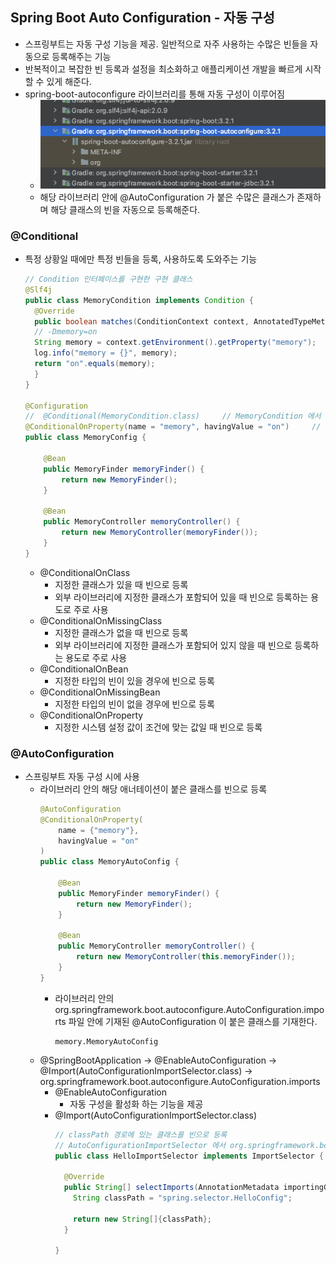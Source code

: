 ## Spring Boot Auto Configuration - 자동 구성
- 스프링부트는 자동 구성 기능을 제공. 일반적으로 자주 사용하는 수많은 빈들을 자동으로 등록해주는 기능
- 반복적이고 복잡한 빈 등록과 설정을 최소화하고 애플리케이션 개발을 빠르게 시작할 수 있게 해준다.
- spring-boot-autoconfigure 라이브러리를 통해 자동 구성이 이루어짐
  - ![spring-boot-autoconfigure.png](imgs/spring-boot-autoconfigure.png)
  - 해당 라이브러리 안에 @AutoConfiguration 가 붙은 수많은 클래스가 존재하며 해당 클래스의 빈을 자동으로 등록해준다.

### @Conditional
- 특정 상황일 때에만 특정 빈들을 등록, 사용하도록 도와주는 기능
  ```java
  // Condition 인터페이스를 구현한 구현 클래스
  @Slf4j
  public class MemoryCondition implements Condition {
    @Override
    public boolean matches(ConditionContext context, AnnotatedTypeMetadata metadata) {
    // -Dmemory=on
    String memory = context.getEnvironment().getProperty("memory");
    log.info("memory = {}", memory);
    return "on".equals(memory);
    }
  }
  
  @Configuration
  //  @Conditional(MemoryCondition.class)     // MemoryCondition 에서 구현한 matches 의 결과가 true 일 때 빈으로 등록됨
  @ConditionalOnProperty(name = "memory", havingValue = "on")     // 시스템설정으로 memory 값이 on 일때 빈으로 등록됨
  public class MemoryConfig {
  
      @Bean
      public MemoryFinder memoryFinder() {
          return new MemoryFinder();
      }
  
      @Bean
      public MemoryController memoryController() {
          return new MemoryController(memoryFinder());
      }
  }
  ```
  - @ConditionalOnClass
    - 지정한 클래스가 있을 때 빈으로 등록
    - 외부 라이브러리에 지정한 클래스가 포함되어 있을 때 빈으로 등록하는 용도로 주로 사용
  - @ConditionalOnMissingClass
    - 지정한 클래스가 없을 때 빈으로 등록
    - 외부 라이브러리에 지정한 클래스가 포함되어 있지 않을 때 빈으로 등록하는 용도로 주로 사용
  - @ConditionalOnBean
    - 지정한 타입의 빈이 있을 경우에 빈으로 등록
  - @ConditionalOnMissingBean
    - 지정한 타입의 빈이 없을 경우에 빈으로 등록
  - @ConditionalOnProperty
    - 지정한 시스템 설정 값이 조건에 맞는 값일 때 빈으로 등록

### @AutoConfiguration
- 스프링부트 자동 구성 시에 사용
  - 라이브러리 안의 해당 애너테이션이 붙은 클래스를 빈으로 등록
    ```java
    @AutoConfiguration
    @ConditionalOnProperty(
        name = {"memory"},
        havingValue = "on"
    )
    public class MemoryAutoConfig {
  
        @Bean
        public MemoryFinder memoryFinder() {
            return new MemoryFinder();
        }
  
        @Bean
        public MemoryController memoryController() {
            return new MemoryController(this.memoryFinder());
        }
    }
    ```
    - 라이브러리 안의 org.springframework.boot.autoconfigure.AutoConfiguration.imports 파일 안에 기재된 @AutoConfiguration 이 붙은 클래스를 기재한다.
      ```text
      memory.MemoryAutoConfig
      ```
  - @SpringBootApplication -> @EnableAutoConfiguration -> @Import(AutoConfigurationImportSelector.class) -> org.springframework.boot.autoconfigure.AutoConfiguration.imports
    - @EnableAutoConfiguration
      - 자동 구성을 활성화 하는 기능을 제공
    - @Import(AutoConfigurationImportSelector.class)
      ```java
      // classPath 경로에 있는 클래스를 빈으로 등록
      // AutoConfigurationImportSelector 에서 org.springframework.boot.autoconfigure.AutoConfiguration.imports 안에 기재된 경로들을 사용한다.
      public class HelloImportSelector implements ImportSelector {
      
        @Override
        public String[] selectImports(AnnotationMetadata importingClassMetadata) {
          String classPath = "spring.selector.HelloConfig";
      
          return new String[]{classPath};
        }
      
      }
      ```